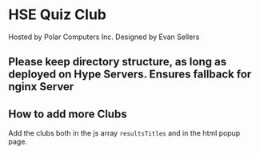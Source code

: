 # HSE Quiz Club
Hosted by Polar Computers Inc.
Designed by Evan Sellers

## Please keep directory structure, as long as deployed on Hype Servers. Ensures fallback for nginx Server

## How to add more Clubs
Add the clubs both in the js array `resultsTitles` and in the html popup page.
